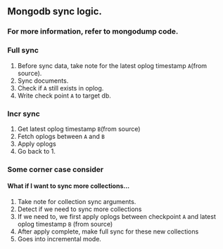 ## Mongodb sync logic.
### For more information, refer to mongodump code.
### Full sync
1. Before sync data, take note for the latest oplog timestamp `A`(from source).
2. Sync documents.
3. Check if `A` still exists in oplog.
4. Write check point `A` to target db.

### Incr sync
1. Get latest oplog timestamp `B`(from source)
2. Fetch oplogs between `A` and `B`
3. Apply oplogs
4. Go back to 1.

### Some corner case consider
#### What if I want to sync more collections...
1. Take note for collection sync arguments.
2. Detect if we need to sync more collections
3. If we need to, we first apply oplogs between checkpoint `A` and latest oplog timestamp `B` (from source)
4. After apply complete, make full sync for these new collections
5. Goes into incremental mode.
